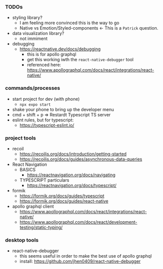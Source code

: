 ### TODOs
- styling library?
  - I am feeling more convinced this is the way to go
  - Native vs Emotion/Styled-components <- This is a `Patrick` question.
- data visualization library?
  - not immiment
- debugging
  - https://reactnative.dev/docs/debugging
    - this is for apollo graphql
    - get this working iwth the `react-native-debugger` tool
    - referenced here: https://www.apollographql.com/docs/react/integrations/react-native/

### commands/processes
- start project for dev (with phone)
  - `npx expo start`
- shake your phone to bring up the developer menu
- cmd + shift + p => Restardt Typescript TS server
- eslint rules, but for typescript:
  - https://typescript-eslint.io/

### project tools
- recoil
  - https://recoiljs.org/docs/introduction/getting-started
  - https://recoiljs.org/docs/guides/asynchronous-data-queries
- React Navigation
  - BASICS
    - https://reactnavigation.org/docs/navigating
  - TYPESCRIPT particulars
    - https://reactnavigation.org/docs/typescript/
- formik
  - https://formik.org/docs/guides/typescript
  - https://formik.org/docs/guides/react-native 
- apollo graphql client
  - https://www.apollographql.com/docs/react/integrations/react-native/
  - https://www.apollographql.com/docs/react/development-testing/static-typing/

### desktop tools
- react-native-debugger
  - this seems useful in order to make the best use of apollo graphql
  - install: https://github.com/jhen0409/react-native-debugger